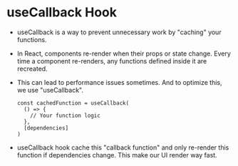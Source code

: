 # useCallback Hook

- useCallback is a way to prevent unnecessary work by "caching" your functions.

- In React, components re-render when their props or state change. Every time a component re-renders, any functions defined inside it are recreated.

- This can lead to performance issues sometimes. And to optimize this, we use "useCallback".
  ```
  const cachedFunction = useCallback(
    () => {
      // Your function logic
    },
    [dependencies]
  )
  ```

- useCallback hook cache this "callback function" and only re-render this function if dependencies change. This make our UI render way fast.

